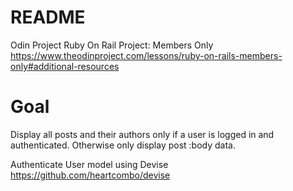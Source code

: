 # README

Odin Project Ruby On Rail Project: Members Only
https://www.theodinproject.com/lessons/ruby-on-rails-members-only#additional-resources

# Goal
Display all posts and their authors only if a user is logged in and authenticated.
Otherwise only display post :body data.

Authenticate User model using Devise
https://github.com/heartcombo/devise
